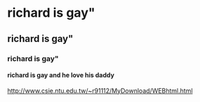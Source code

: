 # richard is gay"
## richard is gay"
### richard is gay"
#### richard is gay and he love his daddy
<http://www.csie.ntu.edu.tw/~r91112/MyDownload/WEBhtml.html>
